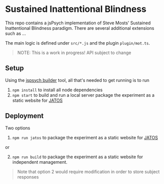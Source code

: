 # Sustained Inattentional Blindness

This repo contains a jsPsych implementation of Steve Mosts' Sustained Inattentional Blindness paradigm.
There are several additional extensions such as ...

The main logic is defined under `src/*.js` and the plugin `plugin/mot.ts`.

>NOTE: This is a work in progress! API subject to change

## Setup

Using the [jspsych builder](https://github.com/bjoluc/jspsych-builder) tool, all that's needed to get running is to run

1. `npm install` to install all node dependencies
2. `npm start` to build and run a local server package the experiment as a static website for [JATOS](https://www.jatos.org/)

<!-- TODO: add wget script to download stimuli into `assets` -->

## Deployment

Two options

1. `npm run jatos` to package the experiment as a static website for [JATOS](https://www.jatos.org/)

or 

2. `npm run build` to package the experiment as a static website for independent management. 

> Note that option 2 would require modification in order to store subject responses
